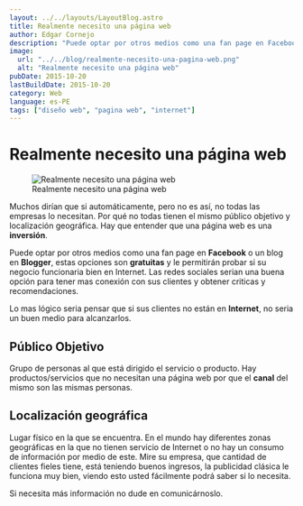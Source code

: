 ```yaml
---
layout: ../../layouts/LayoutBlog.astro
title: Realmente necesito una página web
author: Edgar Cornejo
description: "Puede optar por otros medios como una fan page en Facebook o un blog en Blogger, estas opciones son gratuitas y le permitirán probar si su negocio funcionaria bien en Internet. Las redes sociales serian una buena opción para tener mas conexión con sus clientes y obtener criticas y recomendaciones."
image:
  url: "../../blog/realmente-necesito-una-pagina-web.png"
  alt: "Realmente necesito una página web"
pubDate: 2015-10-20
lastBuildDate: 2015-10-20
category: Web
language: es-PE
tags: ["diseño web", "pagina web", "internet"]
---
```


# Realmente necesito una página web

<figure>
  <img src="../../blog/realmente-necesito-una-pagina-web.png" alt="Realmente necesito una página web"/>
  <figcaption>Realmente necesito una página web</figcaption>
</figure>

Muchos dirían que si automáticamente, pero no es así, no todas las empresas lo necesitan. Por qué no todas tienen el mismo público objetivo y localización geográfica. Hay que entender que una página web es una **inversión**.

Puede optar por otros medios como una fan page en **Facebook** o un blog en **Blogger**, estas opciones son **gratuitas** y le permitirán probar si su negocio funcionaria bien en Internet. Las redes sociales serian una buena opción para tener mas conexión con sus clientes y obtener criticas y recomendaciones.

Lo mas lógico seria pensar que si sus clientes no están en **Internet**, no seria un buen medio para alcanzarlos.

## Público Objetivo

Grupo de personas al que está dirigido el servicio o producto. Hay productos/servicios que no necesitan una página web por que el **canal** del mismo son las mismas personas.

## Localización geográfica

Lugar físico en la que se encuentra. En el mundo hay diferentes zonas geográficas en la que no tienen servicio de Internet o no hay un consumo de información por medio de este.
Mire su empresa, que cantidad de clientes fieles tiene, está teniendo buenos ingresos, la publicidad clásica le funciona muy bien, viendo esto usted fácilmente podrá saber si lo necesita.

Si necesita más información no dude en comunicárnoslo.
